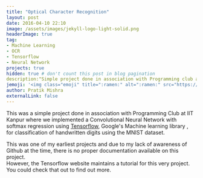 ```yaml
---
title: "Optical Character Recognition"
layout: post
date: 2016-04-10 22:10
image: /assets/images/jekyll-logo-light-solid.png
headerImage: true
tag: 
- Machine Learning
- OCR
- Tensorflow
- Neural Network
projects: true
hidden: true # don't count this post in blog pagination
description:"Simple project done in association with Programming club at IIT Kanpur"
jemoji: '<img class="emoji" title=":ramen:" alt=":ramen:" src="https://assets.github.com/images/icons/emoji/unicode/1f35c.png" height="20" width="20" align="absmiddle">'
author: Pratik Mishra
externalLink: false
---
```


This was a simple project done in association with Programming Club at IIT Kanpur where we implemented a Convolutional Neural Network with softmax regression using [Tensorflow](https://www.tensorflow.org/), Google's Machine learning library , for classification of handwritten digits using the MNIST dataset. 

This was one of my earliest projects and due to my lack of awareness of Github at the time, there is no proper documentation available on this project.  
However, the Tensorflow website maintains a tutorial for this very project. You could check that out to find out more.
